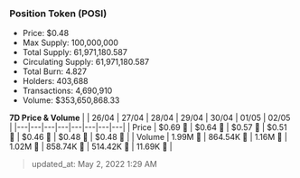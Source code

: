 
  ### Position Token (POSI)
  - Price: $0.48
  - Max Supply: 100,000,000
  - Total Supply: 61,971,180.587
  - Circulating Supply: 61,971,180.587
  - Total Burn: 4.827
  - Holders: 403,688
  - Transactions: 4,690,910
  - Volume: $353,650,868.33

  **7D Price & Volume**
  | | 26&#x2F;04 | 27&#x2F;04 | 28&#x2F;04 | 29&#x2F;04 | 30&#x2F;04 | 01&#x2F;05 | 02&#x2F;05 |
  |---|---|---|---|---|---|---|---|
  | Price | $0.69 🔻 | $0.64 🔻 | $0.57 🔻 | $0.51 🔻 | $0.46 🔻 | $0.48 🚀 | $0.48 🔻 |
  | Volume | 1.99M 🔻 | 864.54K 🔻 | 1.16M 🚀 | 1.02M 🔻 | 858.74K 🔻 | 514.42K 🔻 | 11.69K 🔻 |

  > updated_at: May 2, 2022 1:29 AM
